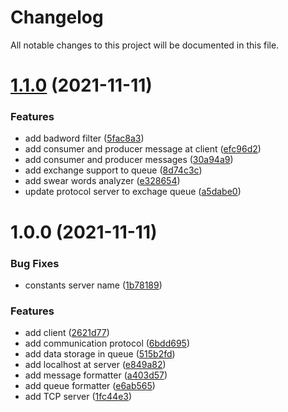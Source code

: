 # Changelog

All notable changes to this project will be documented in this file.

# [1.1.0](https://github.com/YasminTeles/CatMQ/compare/1.0.0...1.1.0) (2021-11-11)


### Features

* add badword filter ([5fac8a3](https://github.com/YasminTeles/CatMQ/commit/5fac8a3617b96b2680f836a37328e68189fa8a61))
* add consumer and producer message at client ([efc96d2](https://github.com/YasminTeles/CatMQ/commit/efc96d2577262714d9fdb97548db4b4eea46fe42))
* add consumer and producer messages ([30a94a9](https://github.com/YasminTeles/CatMQ/commit/30a94a9d540a7ed2352d2cb53ff1a35a2711c7b6))
* add exchange support to queue ([8d74c3c](https://github.com/YasminTeles/CatMQ/commit/8d74c3cae77703bbce9c17061a485285bebfb101))
* add swear words analyzer ([e328654](https://github.com/YasminTeles/CatMQ/commit/e3286547af183b77dba0145d89058bb2c97e66b8))
* update protocol server to exchage queue ([a5dabe0](https://github.com/YasminTeles/CatMQ/commit/a5dabe0e1ac1a33ed73773f02a9a6b369255e141))

# 1.0.0 (2021-11-11)


### Bug Fixes

* constants server name ([1b78189](https://github.com/YasminTeles/CatMQ/commit/1b78189bc194aa8ac02c3ec41c8b2d633edd2715))


### Features

* add client ([2621d77](https://github.com/YasminTeles/CatMQ/commit/2621d77f16b4fa9d09b7b7798782beea4052149e))
* add communication protocol ([6bdd695](https://github.com/YasminTeles/CatMQ/commit/6bdd6955ef155df2552c8056ab3ea2aca5d0a2a6))
* add data storage in queue ([515b2fd](https://github.com/YasminTeles/CatMQ/commit/515b2fd0691d366d648f1a1c404ae8708c3a7057))
* add localhost at server ([e849a82](https://github.com/YasminTeles/CatMQ/commit/e849a828a0c10682a955b3b2b59d15dedae93aa1))
* add message formatter ([a403d57](https://github.com/YasminTeles/CatMQ/commit/a403d57c727a6b8ac2745b6020620dee0a859538))
* add queue formatter ([e6ab565](https://github.com/YasminTeles/CatMQ/commit/e6ab565c8efaca23582eae8c943568fe8831cadd))
* add TCP server ([1fc44e3](https://github.com/YasminTeles/CatMQ/commit/1fc44e34a28dad7f4457cc660b88230ac4be015b))
